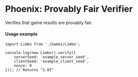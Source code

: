 # Phoenix: Provably Fair Verifier

Verifies that game results are provably fair.

#### Usage example
```
import Limbo from './Games/Limbo';

console.log(new Limbo().verify({
    serverSeed: 'example_server_seed',
    clientSeed: 'example_client_seed',
    nonce: 0
})); // Returns "1.07"
```

